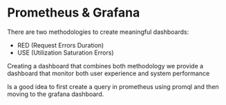 # Prometheus & Grafana

There are two methodologies to create meaningful dashboards:

 - RED (Request Errors Duration)
 - USE (Utilization Saturation Errors)


Creating a dashboard that combines both methodology we provide a dashboard that monitor both user experience and system performance

Is a good idea to first create a query in prometheus using promql and then moving to the grafana dashboard.